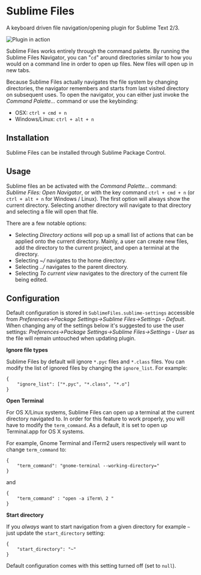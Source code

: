 Sublime Files
=============

A keyboard driven file navigation/opening plugin for Sublime Text 2/3.

![Plugin in action](http://i.imgur.com/grlinzi.gif)

Sublime Files works entirely through the command palette. By running the Sublime Files Navigator, you can "`cd`" around directories similar to how you would on a command line in order to open up files. New files will open up in new tabs.

Because Sublime Files actually navigates the file system by changing directories, the navigator remembers and starts from last visited directory on subsequent uses. To open the navigator, you can either just invoke the *Command Palette...* command or use the keybinding:
-  OSX: `ctrl + cmd + n` 
-  Windows/Linux: `ctrl + alt + n`

Installation
------------

Sublime Files can be installed through Sublime Package Control.

Usage
-----

Sublime files an be activated with the *Command Palette...* command: *Sublime Files: Open Navigator*, or with the key command `ctrl + cmd + n` (or `ctrl + alt + n` for Windows / Linux). The first option will always show the current directory. Selecting another directory will navigate to that directory and selecting a file will open that file.

There are a few notable options:

- Selecting *Directory actions* will pop up a small list of actions that can be applied onto the current directory. Mainly, a user can create new files, add the directory to the current project, and open a terminal at the directory.
- Selecting *~/* navigates to the home directory.
- Selecting *../* navigates to the parent directory.
- Selecting *To current view* navigates to the directory of the current file being edited.

Configuration 
-------------

Default configuration is stored in `SublimeFiles.sublime-settings` accessible from _Preferences->Package Settings->Sublime Files->Settings - Default_. When changing any of the settings below it's suggested to use the user settings: _Preferences->Package Settings->Sublime Files->Settings - User_ as the file will remain untouched when updating plugin.

__Ignore file types__

Sublime Files by default will ignore `*.pyc` files and `*.class` files. You can modify the list of ignored files by changing the `ignore_list`. For example:

	{
	    "ignore_list": ["*.pyc", "*.class", "*.o"]
	}

__Open Terminal__

For OS X/Linux systems, Sublime Files can open up a terminal at the current directory navigated to. In order for this feature to work properly, you will have to modify the `term_command`. As a default, it is set to open up Terminal.app for OS X systems. 

For example, Gnome Terminal and iTerm2 users respectively will want to change `term_command` to: 

	{
	    "term_command": "gnome-terminal --working-directory="
	}

and

	{
	    "term_command" : "open -a iTerm\ 2 "
	}

__Start directory__

If you _always_ want to start navigation from a given directory for example `~` just update the `start_directory` setting:

	{
	    "start_directory": "~"
	}

Default configuration comes with this setting turned off (set to `null`).
